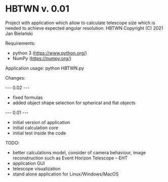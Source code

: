 # HBTWN v. 0.01
Project with application which allow to calculate telescope size which is needed to achieve expected angular resolution.
HBTWN  Copyright (C) 2021  Jan Bielański

Requirements:
- python 3 (https://www.python.org/)
- NumPy (https://numpy.org/)

Application usage:
python HBTWN.py

Changes:

--- 0.02 ---
- fixed formulas
- added object shape selection for spherical and flat objects

--- 0.01 ---
- initial version of application
- initial calculation core
- initial test inside the code

TODO:
- better calculations model, consider of camera behaviour, image reconstruction such as Event Horizon Telescope – EHT
- application GUI
- telescope visualization
- stand alone application for Linux/Windows/MacOS

